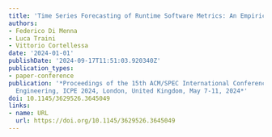 ```yaml
---
title: 'Time Series Forecasting of Runtime Software Metrics: An Empirical Study'
authors:
- Federico Di Menna
- Luca Traini
- Vittorio Cortellessa
date: '2024-01-01'
publishDate: '2024-09-17T11:51:03.920340Z'
publication_types:
- paper-conference
publication: '*Proceedings of the 15th ACM/SPEC International Conference on Performance
  Engineering, ICPE 2024, London, United Kingdom, May 7-11, 2024*'
doi: 10.1145/3629526.3645049
links:
- name: URL
  url: https://doi.org/10.1145/3629526.3645049
---
```

